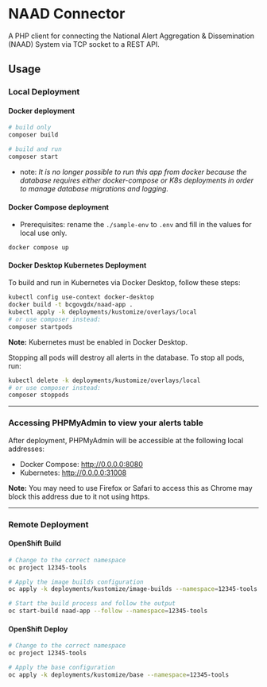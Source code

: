 # NAAD Connector

A PHP client for connecting the National Alert Aggregation & Dissemination (NAAD) System via TCP socket to a REST API.

## Usage

### Local Deployment

#### Docker deployment

```zsh
# build only
composer build

# build and run
composer start
```

- note: _It is no longer possible to run this app from docker because the database requires either docker-compose or K8s deployments in order to manage database migrations and logging._

#### Docker Compose deployment

- Prerequisites: rename the `./sample-env` to `.env` and fill in the values for local use only.

```shell
docker compose up
```


#### Docker Desktop Kubernetes Deployment

To build and run in Kubernetes via Docker Desktop, follow these steps:

```sh
kubectl config use-context docker-desktop
docker build -t bcgovgdx/naad-app .
kubectl apply -k deployments/kustomize/overlays/local
# or use composer instead:
composer startpods
```

**Note:** Kubernetes must be enabled in Docker Desktop.

Stopping all pods will destroy all alerts in the database. To stop all pods, run:

```sh
kubectl delete -k deployments/kustomize/overlays/local
# or use composer instead:
composer stoppods
```
---

### Accessing PHPMyAdmin to view your alerts table

After deployment, PHPMyAdmin will be accessible at the following local addresses:

- Docker Compose: <http://0.0.0.0:8080>
- Kubernetes: <http://0.0.0.0:31008>

**Note:** You may need to use Firefox or Safari to access this as Chrome may block this address due to it not using https.

---

### Remote Deployment

#### OpenShift Build

```sh
# Change to the correct namespace
oc project 12345-tools

# Apply the image builds configuration
oc apply -k deployments/kustomize/image-builds --namespace=12345-tools

# Start the build process and follow the output
oc start-build naad-app --follow --namespace=12345-tools
```


#### OpenShift Deploy

```sh
# Change to the correct namespace
oc project 12345-tools

# Apply the base configuration
oc apply -k deployments/kustomize/base --namespace=12345-tools
```
